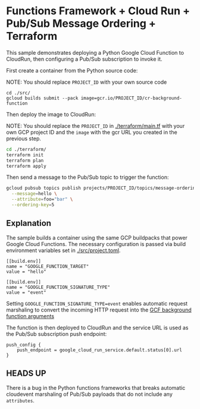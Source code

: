 # Functions Framework + Cloud Run + Pub/Sub Message Ordering + Terraform

This sample demonstrates deploying a Python Google Cloud Function to CloudRun, then configuring a Pub/Sub subscription to invoke it. 

First create a container from the Python source code:

NOTE: You should replace `PROJECT_ID` with your own source code

```
cd ./src/
gcloud builds submit --pack image=gcr.io/PROJECT_ID/cr-background-function
```

Then deploy the image to CloudRun:

NOTE: You should replace the `PROJECT_ID` in [./terraform/main.tf](./terraform/main.tf) with your own GCP project ID and the `image` with the gcr URL you created in the previous step.

```bash
cd ./terraform/
terraform init
terraform plan
terraform apply
```



Then send a message to the Pub/Sub topic to trigger the function:

```bash
gcloud pubsub topics publish projects/PROJECT_ID/topics/message-ordering-topic \
  --message=hello \
  --attribute=foo="bar" \
  --ordering-key=5
```

## Explanation

The sample builds a container using the same GCP buildpacks that power Google Cloud Functions. The necessary configuration is passed via build environment variables set in [./src/project.toml](./src/project.toml).

```
[[build.env]]
name = "GOOGLE_FUNCTION_TARGET"
value = "hello"

[[build.env]]
name = "GOOGLE_FUNCTION_SIGNATURE_TYPE"
value = "event"
```

Setting `GOOGLE_FUNCTION_SIGNATURE_TYPE=event` enables automatic request marshaling to convert the incoming HTTP request into the [GCF background function arguments](https://cloud.google.com/functions/docs/writing/background#functions-writing-background-hello-pubsub-python)


The function is then deployed to CloudRun and the service URL is used as the Pub/Sub subscription push endpoint:

```
push_config {
    push_endpoint = google_cloud_run_service.default.status[0].url
}
```

## HEADS UP

There is a bug in the Python functions frameworks that breaks automatic cloudevent marshaling of Pub/Sub payloads that do not include any `attributes`. 
